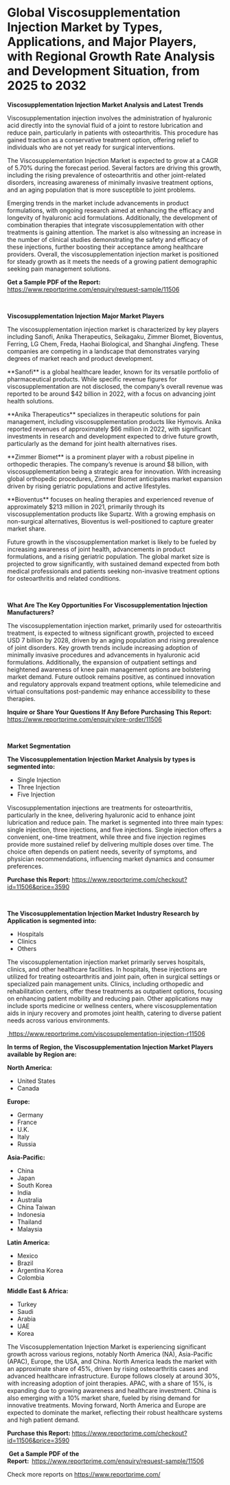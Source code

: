 <p><h1>Global Viscosupplementation Injection Market by Types, Applications, and Major Players, with Regional Growth Rate Analysis and Development Situation, from 2025 to 2032</h1></p><p><strong>Viscosupplementation Injection Market Analysis and Latest Trends</strong></p>
<p><p>Viscosupplementation injection involves the administration of hyaluronic acid directly into the synovial fluid of a joint to restore lubrication and reduce pain, particularly in patients with osteoarthritis. This procedure has gained traction as a conservative treatment option, offering relief to individuals who are not yet ready for surgical interventions.</p><p>The Viscosupplementation Injection Market is expected to grow at a CAGR of 5.70% during the forecast period. Several factors are driving this growth, including the rising prevalence of osteoarthritis and other joint-related disorders, increasing awareness of minimally invasive treatment options, and an aging population that is more susceptible to joint problems. </p><p>Emerging trends in the market include advancements in product formulations, with ongoing research aimed at enhancing the efficacy and longevity of hyaluronic acid formulations. Additionally, the development of combination therapies that integrate viscosupplementation with other treatments is gaining attention. The market is also witnessing an increase in the number of clinical studies demonstrating the safety and efficacy of these injections, further boosting their acceptance among healthcare providers. Overall, the viscosupplementation injection market is positioned for steady growth as it meets the needs of a growing patient demographic seeking pain management solutions.</p></p>
<p><strong>Get a Sample PDF of the Report:&nbsp;</strong> <a href="https://www.reportprime.com/enquiry/request-sample/11506?utm_campaign=2321&utm_medium=2&utm_source=Github&utm_content=ia&utm_term=20032025&utm_id=viscosupplementation-injection">https://www.reportprime.com/enquiry/request-sample/11506</a></p>
<p>&nbsp;</p>
<p><strong>Viscosupplementation Injection Major Market Players</strong></p>
<p><p>The viscosupplementation injection market is characterized by key players including Sanofi, Anika Therapeutics, Seikagaku, Zimmer Biomet, Bioventus, Ferring, LG Chem, Freda, Haohai Biological, and Shanghai Jingfeng. These companies are competing in a landscape that demonstrates varying degrees of market reach and product development.</p><p>**Sanofi** is a global healthcare leader, known for its versatile portfolio of pharmaceutical products. While specific revenue figures for viscosupplementation are not disclosed, the company’s overall revenue was reported to be around $42 billion in 2022, with a focus on advancing joint health solutions.</p><p>**Anika Therapeutics** specializes in therapeutic solutions for pain management, including viscosupplementation products like Hymovis. Anika reported revenues of approximately $66 million in 2022, with significant investments in research and development expected to drive future growth, particularly as the demand for joint health alternatives rises.</p><p>**Zimmer Biomet** is a prominent player with a robust pipeline in orthopedic therapies. The company’s revenue is around $8 billion, with viscosupplementation being a strategic area for innovation. With increasing global orthopedic procedures, Zimmer Biomet anticipates market expansion driven by rising geriatric populations and active lifestyles.</p><p>**Bioventus** focuses on healing therapies and experienced revenue of approximately $213 million in 2021, primarily through its viscosupplementation products like Supartz. With a growing emphasis on non-surgical alternatives, Bioventus is well-positioned to capture greater market share.</p><p>Future growth in the viscosupplementation market is likely to be fueled by increasing awareness of joint health, advancements in product formulations, and a rising geriatric population. The global market size is projected to grow significantly, with sustained demand expected from both medical professionals and patients seeking non-invasive treatment options for osteoarthritis and related conditions.</p></p>
<p>&nbsp;</p>
<p><strong>What Are The Key Opportunities For Viscosupplementation Injection Manufacturers?</strong></p>
<p><p>The viscosupplementation injection market, primarily used for osteoarthritis treatment, is expected to witness significant growth, projected to exceed USD 7 billion by 2028, driven by an aging population and rising prevalence of joint disorders. Key growth trends include increasing adoption of minimally invasive procedures and advancements in hyaluronic acid formulations. Additionally, the expansion of outpatient settings and heightened awareness of knee pain management options are bolstering market demand. Future outlook remains positive, as continued innovation and regulatory approvals expand treatment options, while telemedicine and virtual consultations post-pandemic may enhance accessibility to these therapies.</p></p>
<p><strong>Inquire or Share Your Questions If Any Before Purchasing This Report:</strong> <a href="https://www.reportprime.com/enquiry/pre-order/11506?utm_campaign=2321&utm_medium=2&utm_source=Github&utm_content=ia&utm_term=20032025&utm_id=viscosupplementation-injection">https://www.reportprime.com/enquiry/pre-order/11506</a></p>
<p>&nbsp;</p>
<p><strong>Market Segmentation</strong></p>
<p><strong>The Viscosupplementation Injection Market Analysis by types is segmented into:</strong></p>
<p><ul><li>Single Injection</li><li>Three Injection</li><li>Five Injection</li></ul></p>
<p><p>Viscosupplementation injections are treatments for osteoarthritis, particularly in the knee, delivering hyaluronic acid to enhance joint lubrication and reduce pain. The market is segmented into three main types: single injection, three injections, and five injections. Single injection offers a convenient, one-time treatment, while three and five injection regimes provide more sustained relief by delivering multiple doses over time. The choice often depends on patient needs, severity of symptoms, and physician recommendations, influencing market dynamics and consumer preferences.</p></p>
<p><strong>Purchase this Report:&nbsp;</strong><a href="https://www.reportprime.com/checkout?id=11506&price=3590&utm_campaign=2321&utm_medium=2&utm_source=Github&utm_content=ia&utm_term=20032025&utm_id=viscosupplementation-injection">https://www.reportprime.com/checkout?id=11506&price=3590</a></p>
<p>&nbsp;</p>
<p><strong>The Viscosupplementation Injection Market Industry Research by Application is segmented into:</strong></p>
<p><ul><li>Hospitals</li><li>Clinics</li><li>Others</li></ul></p>
<p><p>The viscosupplementation injection market primarily serves hospitals, clinics, and other healthcare facilities. In hospitals, these injections are utilized for treating osteoarthritis and joint pain, often in surgical settings or specialized pain management units. Clinics, including orthopedic and rehabilitation centers, offer these treatments as outpatient options, focusing on enhancing patient mobility and reducing pain. Other applications may include sports medicine or wellness centers, where viscosupplementation aids in injury recovery and promotes joint health, catering to diverse patient needs across various environments.</p></p>
<p><a href="https://www.reportprime.com/viscosupplementation-injection-r11506?utm_campaign=2321&utm_medium=2&utm_source=Github&utm_content=ia&utm_term=20032025&utm_id=viscosupplementation-injection">&nbsp;https://www.reportprime.com/viscosupplementation-injection-r11506</a></p>
<p><strong>In terms of Region, the Viscosupplementation Injection Market Players available by Region are:</strong></p>
<p>
    <p> <strong> North America: </strong>
        <ul>
            <li>United States</li>
            <li>Canada</li>
        </ul>
        </p> 
    <p> <strong> Europe: </strong>
        <ul>
            <li>Germany</li>
            <li>France</li>
            <li>U.K.</li>
            <li>Italy</li>
            <li>Russia</li>
        </ul>
        </p> 
    <p> <strong> Asia-Pacific: </strong>
        <ul>
            <li>China</li>
            <li>Japan</li>
            <li>South Korea</li>
            <li>India</li>
            <li>Australia</li>
            <li>China Taiwan</li>
            <li>Indonesia</li>
            <li>Thailand</li>
            <li>Malaysia</li>
        </ul>
        </p> 
    <p> <strong> Latin America: </strong>
        <ul>
            <li>Mexico</li>
            <li>Brazil</li>
            <li>Argentina Korea</li>
            <li>Colombia</li>
        </ul>
        </p> 
    <p> <strong> Middle East & Africa: </strong>
        <ul>
            <li>Turkey</li>
            <li>Saudi</li>
            <li>Arabia</li>
            <li>UAE</li>
            <li>Korea</li>
        </ul>
    </p>
    </p>
<p><p>The Viscosupplementation Injection Market is experiencing significant growth across various regions, notably North America (NA), Asia-Pacific (APAC), Europe, the USA, and China. North America leads the market with an approximate share of 45%, driven by rising osteoarthritis cases and advanced healthcare infrastructure. Europe follows closely at around 30%, with increasing adoption of joint therapies. APAC, with a share of 15%, is expanding due to growing awareness and healthcare investment. China is also emerging with a 10% market share, fueled by rising demand for innovative treatments. Moving forward, North America and Europe are expected to dominate the market, reflecting their robust healthcare systems and high patient demand.</p></p>
<p><strong>Purchase this Report: </strong><a href="https://www.reportprime.com/checkout?id=11506&price=3590&utm_campaign=2321&utm_medium=2&utm_source=Github&utm_content=ia&utm_term=20032025&utm_id=viscosupplementation-injection">https://www.reportprime.com/checkout?id=11506&price=3590</a></p>
<p>&nbsp;<strong>Get a Sample PDF of the Report:&nbsp;&nbsp;</strong><a href="https://www.reportprime.com/enquiry/request-sample/11506?utm_campaign=2321&utm_medium=2&utm_source=Github&utm_content=ia&utm_term=20032025&utm_id=viscosupplementation-injection">https://www.reportprime.com/enquiry/request-sample/11506</a></p>
<p><strong></strong></p>
<p>Check more reports on <a href="https://www.reportprime.com/?utm_campaign=2321&utm_medium=2&utm_source=Github&utm_content=ia&utm_term=20032025&utm_id=viscosupplementation-injection">https://www.reportprime.com/</a></p>